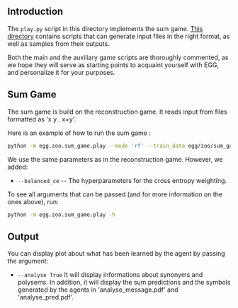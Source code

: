 ## Introduction

The `play.py` script in this directory implements the sum game. [This directory](data_generation_scripts) contains scripts that can generate input files in the right format, as well as samples from their outputs.

Both the main and the auxiliary game scripts are thoroughly commented, as we hope they will serve as starting points to acquaint yourself with EGG, and personalize it for your purposes.

## Sum Game

The sum game is build on the reconstruction game. It reads input from files formatted as 'x y . x+y'.

Here is an example of how to run the sum game :

```bash
python -m egg.zoo.sum_game.play --mode 'rf' --train_data egg/zoo/sum_game/data_generation_scripts/sum_dataset_standard_n100_train.txt --validation_data egg/zoo/sum_game/data_generation_scripts/sum_dataset_standard_n100_test.txt --n_range 100 --n_epochs 3000 --batch_size 512 --validation_batch_size 1000 --max_len 3 --vocab_size 19 --sender_hidden 256 --receiver_hidden 512 --sender_embedding 5 --receiver_embedding 30 --receiver_cell "gru" --sender_cell "gru" --lr 0.01 --print_validation_events --loss xent --sender_entropy_coeff 0.18 --random_seed 1 --balanced_ce 0.3
```

We use the same parameters as in the reconstruction game. However, we added:
 * `--balanced_ce` -- The hyperparameters for the cross entropy weighting.
 
 To see all arguments that can be passed (and for more information on the ones above), run:
 
 ```bash
python -m egg.zoo.sum_game.play -h
```

## Output

You can display plot about what has been learned by the agent by passing the argument:
 * `--analyse True` 
It will display informations about synonyms and polysems. In addition, it will display the sum predictions and the symbols generated by the agents in 'analyse_message.pdf' and 'analyse_pred.pdf'.
